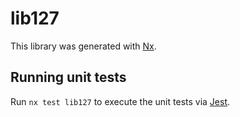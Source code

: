 # lib127

This library was generated with [Nx](https://nx.dev).


## Running unit tests

Run `nx test lib127` to execute the unit tests via [Jest](https://jestjs.io).


